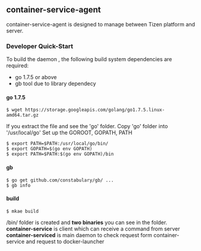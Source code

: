 ## container-service-agent

container-service-agent is designed to manage between Tizen platform and server.

### Developer Quick-Start

To build the daemon , the following build system dependencies are required:

* go 1.7.5 or above
* gb tool due to library dependecy

#### go 1.7.5

```
$ wget https://storage.googleapis.com/golang/go1.7.5.linux-amd64.tar.gz

```
If you extract the file and see the 'go' folder.
Copy 'go' folder into '/usr/local/go'
Set up the GOROOT, GOPATH, PATH

```
$ export PATH=$PATH:/usr/local/go/bin/
$ export GOPATH=$(go env GOPATH)
$ export PATH=$PATH:$(go env GOPATH)/bin
```

#### gb

```
$ go get github.com/constabulary/gb/ ...
$ gb info
```

#### build

```
$ mkae build
```
/bin/ folder is created and **two binaries** you can see in the folder.
**container-service** is client which can receive a command from server
**container-serviced** is main daemon to check request form container-service and request to docker-launcher

